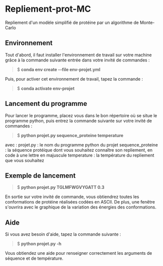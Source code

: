 # Repliement-prot-MC

Repliement d'un modèle simplifié de protéine par un algorithme de Monte-Carlo

## Environnement

Tout d'abord, il faut installer l'environnement de travail sur votre machine grâce à la commande suivante entrée dans votre invité de commandes : 

 > $ **conda env create --file env-projet.yml**

Puis, pour activer cet environnement de travail, tapez la commande : 

 > $ **conda activate env-projet**

## Lancement du programme

Pour lancer le programme, placez vous dans le bon répertoire où se situe le programme python, puis entrez la commande suivante sur votre invité de commandes :

 > $ **python projet.py sequence_proteine temperature**

avec :
projet.py : le nom du programme python du projet
sequence_proteine : la séquence protéique dont vous souhaitez connaître son repliement, en code à une lettre en majuscule
temperature : la température du repliement que vous souhaitez

## Exemple de lancement

 > $ **python projet.py TGLMFWGVYGATT 0.3**

En sortie sur votre invité de commande, vous obtiendrez toutes les conformations de protéine réalisées codées en ASCII. De plus, une fenêtre s'ouvrira avec le graphique de la variation des énergies des conformations.

## Aide

Si vous avez besoin d'aide, tapez la commande suivante :

 > $ **python projet.py -h**

Vous obtiendez une aide pour renseigner correctement les arguments de séquence et de température.
